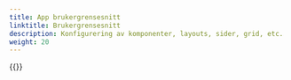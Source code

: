 ```yaml
---
title: App brukergrensesnitt
linktitle: Brukergrensesnitt
description: Konfigurering av komponenter, layouts, sider, grid, etc.
weight: 20
---
```


{{<children>}}
